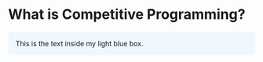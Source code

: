 # What is Competitive Programming?

<div style="background-color: #f0f8ff; padding: 15px; border-radius: 5px;">
This is the text inside my light blue box.
</div>